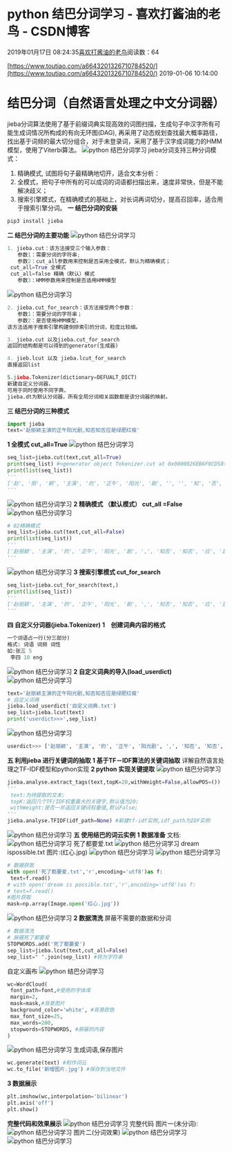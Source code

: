 
# python 结巴分词学习 - 喜欢打酱油的老鸟 - CSDN博客


2019年01月17日 08:24:35[喜欢打酱油的老鸟](https://me.csdn.net/weixin_42137700)阅读数：64


[https://www.toutiao.com/a6643201326710784520/](https://www.toutiao.com/a6643201326710784520/)
2019-01-06 10:14:00
# 结巴分词（自然语言处理之中文分词器）
jieba分词算法使用了基于前缀词典实现高效的词图扫描，生成句子中汉字所有可能生成词情况所构成的有向无环图(DAG), 再采用了动态规划查找最大概率路径，找出基于词频的最大切分组合，对于未登录词，采用了基于汉字成词能力的HMM模型，使用了Viterbi算法。
![python 结巴分词学习](http://p3.pstatp.com/large/pgc-image/6828e1a1701341f09b69079bc886d8ec)
jieba分词支持三种分词模式：
1. 精确模式, 试图将句子最精确地切开，适合文本分析：
2. 全模式，把句子中所有的可以成词的词语都扫描出来，速度非常快，但是不能解决歧义；
3. 搜索引擎模式，在精确模式的基础上，对长词再词切分，提高召回率，适合用于搜索引擎分词。
**一 结巴分词的安装**
```python
pip3 install jieba
```
**二 结巴分词的主要功能**
![python 结巴分词学习](http://p1.pstatp.com/large/pgc-image/1b2000ba7e0a4aa0b36a5dd64a86ff39)

```python
1. jieba.cut：该方法接受三个输入参数：
　　参数1：需要分词的字符串; 
　　参数2：cut_all参数用来控制是否采用全模式，默认为精确模式；
 cut_all=True 全模式
 cut_all=false 精确（默认）模式
　　参数3：HMM参数用来控制是否适用HMM模型
```
![python 结巴分词学习](http://p1.pstatp.com/large/pgc-image/1b2000ba7e0a4aa0b36a5dd64a86ff39)

```python
2. jieba.cut_for_search：该方法接受两个参数：
　　参数1：需要分词的字符串；
　　参数2：是否使用HMM模型，
该方法适用于搜索引擎构建倒排索引的分词，粒度比较细。
```
```python
3. jieba.cut 以及jieba.cut_for_search
返回的结构都是可以得到的generator(生成器)
```
```python
4. jieb.lcut 以及 jieba.lcut_for_search 
直接返回list
```
```python
5.jieba.Tokenizer(dictionary=DEFUALT_DICT)
新建自定义分词器，
可用于同时使用不同字典，
jieba.dt为默认分词器，所有全局分词相关函数都是该分词器的映射。
```
**三 结巴分词的三种模式**
```python
import jieba
text='赵丽颖主演的正午阳光剧,知否知否应是绿肥红瘦'
```
**1 全模式 cut_all=True**
![python 结巴分词学习](http://p1.pstatp.com/large/pgc-image/1b2000ba7e0a4aa0b36a5dd64a86ff39)

```python
seq_list=jieba.cut(text,cut_all=True)
print(seq_list) #<generator object Tokenizer.cut at 0x0000026EB6F0CD58>
print(list(seq_list))
'''
['赵', '丽', '颖', '主演', '的', '正午', '阳光', '剧', '', '', '知', '否', '知', '否', '应', '是', '绿肥', '绿肥红瘦']
'''
```
![python 结巴分词学习](http://p1.pstatp.com/large/pgc-image/1b2000ba7e0a4aa0b36a5dd64a86ff39)
**2 精确模式 （默认模式） cut_all =False**
![python 结巴分词学习](http://p1.pstatp.com/large/pgc-image/1b2000ba7e0a4aa0b36a5dd64a86ff39)

```python
# 02精确模式
seq_list=jieba.cut(text,cut_all=False)
print(list(seq_list))
'''
['赵丽颖', '主演', '的', '正午', '阳光', '剧', ',', '知否', '知否', '应', '是', '绿肥红瘦']
'''
```
![python 结巴分词学习](http://p1.pstatp.com/large/pgc-image/1b2000ba7e0a4aa0b36a5dd64a86ff39)
**3 搜索引擎模式 cut_for_search**
```python
seq_list=jieba.cut_for_search(text,)
print(list(seq_list))
'''
['赵丽颖', '主演', '的', '正午', '阳光', '剧', ',', '知否', '知否', '应', '是', '绿肥', '绿肥红瘦']
'''
```
**四 自定义分词器(jieba.Tokenizer)**
**1　创建词典内容的格式**
```python
一个词语占一行(分三部分)
格式: 词语 词频 词性
如:张三 5
 李四 10 eng
```
![python 结巴分词学习](http://p1.pstatp.com/large/pgc-image/0852a357873149dcbe8af48f032c3033)
**2 自定义词典的导入(load_userdict)**
![python 结巴分词学习](http://p1.pstatp.com/large/pgc-image/1b2000ba7e0a4aa0b36a5dd64a86ff39)

```python
text='赵丽颖主演的正午阳光剧,知否知否应是绿肥红瘦'
# 自定义词典
jieba.load_userdict('自定义词典.txt')
sep_list=jieba.lcut(text)
print('userdict>>>',sep_list)
```
![python 结巴分词学习](http://p1.pstatp.com/large/pgc-image/1b2000ba7e0a4aa0b36a5dd64a86ff39)

```python
userdict>>> ['赵丽颖', '主演', '的', '正午', '阳光剧', ',', '知否', '知否', '应是', '绿肥红瘦']
```
**五 利用jieba 进行关键词的抽取**
**1 基于TF－IDF算法的关键词抽取**
详解自然语言处理之TF-IDF模型和python实现
**2 python 实现关键提取**
![python 结巴分词学习](http://p1.pstatp.com/large/pgc-image/1b2000ba7e0a4aa0b36a5dd64a86ff39)

```python
jieba.analyse.extract_tags(text,topK=20,withWeight=False,allowPOS=())
'''
 text:为待提取的文本;
 topK:返回几个TF/IDF权重最大的关键字,默认值为20;
 withWeight:是否一并返回关键词权重值,默认False;
'''
jieba.analyse.TFIDF(idf_path=None) #新建tf-idf实例,idf_path为IDF实例
```
![python 结巴分词学习](http://p1.pstatp.com/large/pgc-image/1b2000ba7e0a4aa0b36a5dd64a86ff39)
**五 使用结巴的词云实例**
**1 数据准备**
文档:
![python 结巴分词学习](http://p1.pstatp.com/large/pgc-image/cb8500a1ded84e969b9c9b1a11eeff04)
死了都要爱.txt
![python 结巴分词学习](http://p1.pstatp.com/large/pgc-image/cb8500a1ded84e969b9c9b1a11eeff04)
dream ispossible.txt
图片:(红心.jpg)
![python 结巴分词学习](http://p1.pstatp.com/large/pgc-image/be93fc1609504e838650a3efca2c78c6)
![python 结巴分词学习](http://p1.pstatp.com/large/pgc-image/1b2000ba7e0a4aa0b36a5dd64a86ff39)

```python
# 数据获取
with open('死了都要爱.txt','r',encoding='utf8')as f:
 text=f.read()
# with open('dream is possible.txt','r',encoding='utf8')as f:
# text=f.read()
#图片获取
mask=np.array(Image.open('红心.jpg'))
```
![python 结巴分词学习](http://p1.pstatp.com/large/pgc-image/1b2000ba7e0a4aa0b36a5dd64a86ff39)
**2 数据清洗**
屏蔽不需要的数据和分词
```python
# 数据清洗
# 屏蔽死了都要爱
STOPWORDS.add('死了都要爱')
sep_list=jieba.lcut(text,cut_all=False)
sep_list=" ".join(sep_list) #转为字符串
```
自定义画布
![python 结巴分词学习](http://p1.pstatp.com/large/pgc-image/1b2000ba7e0a4aa0b36a5dd64a86ff39)

```python
wc=WordCloud(
 font_path=font,#使用的字体库
 margin=2,
 mask=mask,#背景图片
 background_color='white', #背景颜色
 max_font_size=25,
 max_words=200,
 stopwords=STOPWORDS, #屏蔽的内容
)
```
![python 结巴分词学习](http://p1.pstatp.com/large/pgc-image/1b2000ba7e0a4aa0b36a5dd64a86ff39)
生成词语,保存图片
```python
wc.generate(text) #制作词云
wc.to_file('新增图片.jpg') #保存到当地文件
```
**3 数据展示**
```python
plt.imshow(wc,interpolation='bilinear')
plt.axis('off')
plt.show()
```
**完整代码和效果展示**
![python 结巴分词学习](http://p1.pstatp.com/large/pgc-image/cb8500a1ded84e969b9c9b1a11eeff04)
完整代码
图片一(未分词):
![python 结巴分词学习](http://p1.pstatp.com/large/pgc-image/88708cd639a84dfea6cc0737db81396d)
图片二(分词效果)
![python 结巴分词学习](http://p1.pstatp.com/large/pgc-image/bf16339bccfb41e49ba66e76e6431ad9)
![python 结巴分词学习](http://p3.pstatp.com/large/pgc-image/8ed921b9a1e0455da26014f2ec3474e4)

